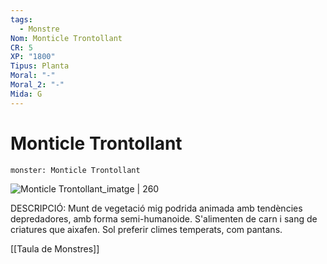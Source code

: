 ```yaml
---
tags:
  - Monstre
Nom: Monticle Trontollant
CR: 5
XP: "1800"
Tipus: Planta
Moral: "-"
Moral_2: "-"
Mida: G
---
```

# Monticle Trontollant

```statblock
monster: Monticle Trontollant
```

![Monticle Trontollant_imatge | 260](https://static.wikia.nocookie.net/blackbandos-homebrew/images/0/0b/Shambling_mound.png/revision/latest/scale-to-width-down/260?cb=20170123123538)

DESCRIPCIÓ: 
Munt de vegetació mig podrida animada amb tendències depredadores, amb forma semi-humanoide. S'alimenten de carn i sang de criatures que aixafen. Sol preferir climes temperats, com pantans.

[[Taula de Monstres]]